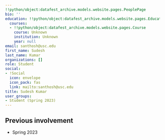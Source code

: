 ```yaml
---
!!python/object:datafest_archive.models.website.pages.PeoplePage
bio: ''
education: !!python/object:datafest_archive.models.website.pages.Education
  courses:
  - !!python/object:datafest_archive.models.website.pages.Course
    course: Unknown
    institution: Unknown
    year: null
email: santhosh@usc.edu
first_name: Sudesh
last_name: Kumar
organizations: []
role: Student
social:
- !Social
  icon: envelope
  icon_pack: fas
  link: mailto:santhosh@usc.edu
title: Sudesh Kumar
user_groups:
- Student (Spring 2023)
---
```



## Previous involvement

* Spring 2023

